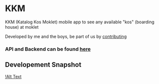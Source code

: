 # KKM
KKM (Katalog Kos Moklet) mobile app to see any available "kos" (boarding house) at moklet

Developed by me and the boys, be part of us by [contributing](https://github.com/AkuraDiary/KKM/blob/main/CONTRIBUTING.md)

### API and Backend can be found [here](https://github.com/raviolini/KKM_Backend)

## Developement Snapshot
[!Alt Text](todo:imageUrl)
